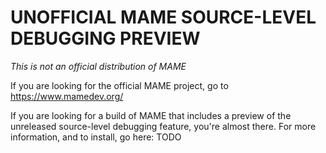 # UNOFFICIAL MAME SOURCE-LEVEL DEBUGGING PREVIEW

*This is not an official distribution of MAME*

If you are looking for the official MAME project, go to https://www.mamedev.org/

If you are looking for a build of MAME that includes a preview of the unreleased
source-level debugging feature, you're almost there.  For more information,
and to install, go here: TODO
